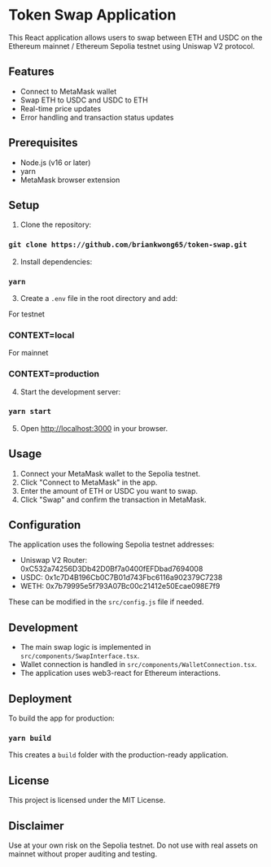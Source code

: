 # Token Swap Application

This React application allows users to swap between ETH and USDC on the Ethereum mainnet / Ethereum Sepolia testnet using Uniswap V2 protocol.

## Features

- Connect to MetaMask wallet
- Swap ETH to USDC and USDC to ETH
- Real-time price updates
- Error handling and transaction status updates

## Prerequisites

- Node.js (v16 or later)
- yarn
- MetaMask browser extension

## Setup

1. Clone the repository:

### `git clone https://github.com/briankwong65/token-swap.git`

2. Install dependencies:

### `yarn`

3. Create a `.env` file in the root directory and add:

For testnet

### CONTEXT=local

For mainnet

### CONTEXT=production

4. Start the development server:

### `yarn start`

5. Open [http://localhost:3000](http://localhost:3000) in your browser.

## Usage

1. Connect your MetaMask wallet to the Sepolia testnet.
2. Click "Connect to MetaMask" in the app.
3. Enter the amount of ETH or USDC you want to swap.
4. Click "Swap" and confirm the transaction in MetaMask.

## Configuration

The application uses the following Sepolia testnet addresses:

- Uniswap V2 Router: 0xC532a74256D3Db42D0Bf7a0400fEFDbad7694008
- USDC: 0x1c7D4B196Cb0C7B01d743Fbc6116a902379C7238
- WETH: 0x7b79995e5f793A07Bc00c21412e50Ecae098E7f9

These can be modified in the `src/config.js` file if needed.

## Development

- The main swap logic is implemented in `src/components/SwapInterface.tsx`.
- Wallet connection is handled in `src/components/WalletConnection.tsx`.
- The application uses web3-react for Ethereum interactions.

## Deployment

To build the app for production:

### `yarn build`

This creates a `build` folder with the production-ready application.

## License

This project is licensed under the MIT License.

## Disclaimer

Use at your own risk on the Sepolia testnet. Do not use with real assets on mainnet without proper auditing and testing.
